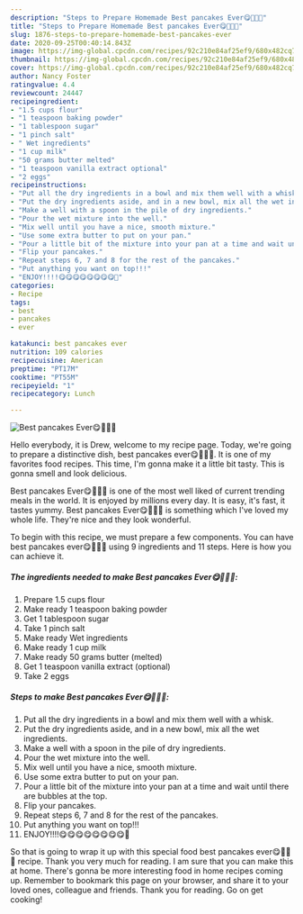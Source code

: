 ```yaml
---
description: "Steps to Prepare Homemade Best pancakes Ever😋🥞🥞🥞"
title: "Steps to Prepare Homemade Best pancakes Ever😋🥞🥞🥞"
slug: 1876-steps-to-prepare-homemade-best-pancakes-ever
date: 2020-09-25T00:40:14.843Z
image: https://img-global.cpcdn.com/recipes/92c210e84af25ef9/680x482cq70/best-pancakes-ever😋🥞🥞🥞-recipe-main-photo.jpg
thumbnail: https://img-global.cpcdn.com/recipes/92c210e84af25ef9/680x482cq70/best-pancakes-ever😋🥞🥞🥞-recipe-main-photo.jpg
cover: https://img-global.cpcdn.com/recipes/92c210e84af25ef9/680x482cq70/best-pancakes-ever😋🥞🥞🥞-recipe-main-photo.jpg
author: Nancy Foster
ratingvalue: 4.4
reviewcount: 24447
recipeingredient:
- "1.5 cups flour"
- "1 teaspoon baking powder"
- "1 tablespoon sugar"
- "1 pinch salt"
- " Wet ingredients"
- "1 cup milk"
- "50 grams butter melted"
- "1 teaspoon vanilla extract optional"
- "2 eggs"
recipeinstructions:
- "Put all the dry ingredients in a bowl and mix them well with a whisk."
- "Put the dry ingredients aside, and in a new bowl, mix all the wet ingredients."
- "Make a well with a spoon in the pile of dry ingredients."
- "Pour the wet mixture into the well."
- "Mix well until you have a nice, smooth mixture."
- "Use some extra butter to put on your pan."
- "Pour a little bit of the mixture into your pan at a time and wait until there are bubbles at the top."
- "Flip your pancakes."
- "Repeat steps 6, 7 and 8 for the rest of the pancakes."
- "Put anything you want on top!!!"
- "ENJOY!!!!😋😋😋😋😋😋😋😋🥞"
categories:
- Recipe
tags:
- best
- pancakes
- ever

katakunci: best pancakes ever 
nutrition: 109 calories
recipecuisine: American
preptime: "PT17M"
cooktime: "PT55M"
recipeyield: "1"
recipecategory: Lunch

---
```



![Best pancakes Ever😋🥞🥞🥞](https://img-global.cpcdn.com/recipes/92c210e84af25ef9/680x482cq70/best-pancakes-ever😋🥞🥞🥞-recipe-main-photo.jpg)

Hello everybody, it is Drew, welcome to my recipe page. Today, we're going to prepare a distinctive dish, best pancakes ever😋🥞🥞🥞. It is one of my favorites food recipes. This time, I'm gonna make it a little bit tasty. This is gonna smell and look delicious.



Best pancakes Ever😋🥞🥞🥞 is one of the most well liked of current trending meals in the world. It is enjoyed by millions every day. It is easy, it's fast, it tastes yummy. Best pancakes Ever😋🥞🥞🥞 is something which I've loved my whole life. They're nice and they look wonderful.


To begin with this recipe, we must prepare a few components. You can have best pancakes ever😋🥞🥞🥞 using 9 ingredients and 11 steps. Here is how you can achieve it.

<!--inarticleads1-->

##### The ingredients needed to make Best pancakes Ever😋🥞🥞🥞:

1. Prepare 1.5 cups flour
1. Make ready 1 teaspoon baking powder
1. Get 1 tablespoon sugar
1. Take 1 pinch salt
1. Make ready  Wet ingredients
1. Make ready 1 cup milk
1. Make ready 50 grams butter (melted)
1. Get 1 teaspoon vanilla extract (optional)
1. Take 2 eggs




<!--inarticleads2-->

##### Steps to make Best pancakes Ever😋🥞🥞🥞:

1. Put all the dry ingredients in a bowl and mix them well with a whisk.
1. Put the dry ingredients aside, and in a new bowl, mix all the wet ingredients.
1. Make a well with a spoon in the pile of dry ingredients.
1. Pour the wet mixture into the well.
1. Mix well until you have a nice, smooth mixture.
1. Use some extra butter to put on your pan.
1. Pour a little bit of the mixture into your pan at a time and wait until there are bubbles at the top.
1. Flip your pancakes.
1. Repeat steps 6, 7 and 8 for the rest of the pancakes.
1. Put anything you want on top!!!
1. ENJOY!!!!😋😋😋😋😋😋😋😋🥞




So that is going to wrap it up with this special food best pancakes ever😋🥞🥞🥞 recipe. Thank you very much for reading. I am sure that you can make this at home. There's gonna be more interesting food in home recipes coming up. Remember to bookmark this page on your browser, and share it to your loved ones, colleague and friends. Thank you for reading. Go on get cooking!
